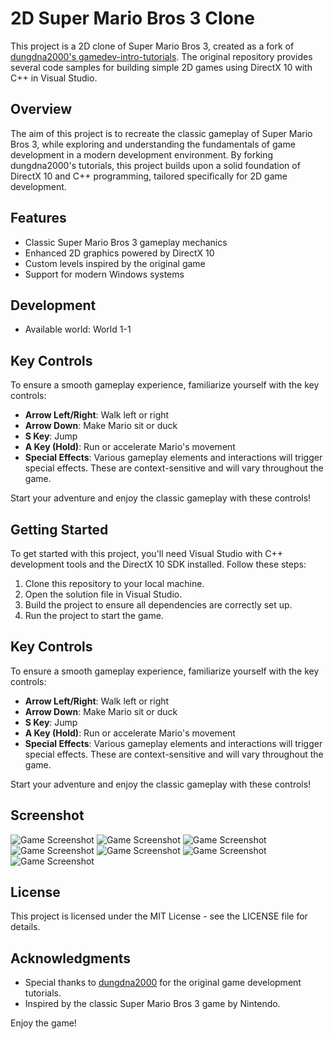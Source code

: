 # 2D Super Mario Bros 3 Clone

This project is a 2D clone of Super Mario Bros 3, created as a fork of [dungdna2000's gamedev-intro-tutorials](https://github.com/dungdna2000/gamedev-intro-tutorials). The original repository provides several code samples for building simple 2D games using DirectX 10 with C++ in Visual Studio.

## Overview

The aim of this project is to recreate the classic gameplay of Super Mario Bros 3, while exploring and understanding the fundamentals of game development in a modern development environment. By forking dungdna2000's tutorials, this project builds upon a solid foundation of DirectX 10 and C++ programming, tailored specifically for 2D game development.

## Features

- Classic Super Mario Bros 3 gameplay mechanics
- Enhanced 2D graphics powered by DirectX 10
- Custom levels inspired by the original game
- Support for modern Windows systems

## Development
- Available world: World 1-1

## Key Controls

To ensure a smooth gameplay experience, familiarize yourself with the key controls:

- **Arrow Left/Right**: Walk left or right
- **Arrow Down**: Make Mario sit or duck
- **S Key**: Jump
- **A Key (Hold)**: Run or accelerate Mario's movement
- **Special Effects**: Various gameplay elements and interactions will trigger special effects. These are context-sensitive and will vary throughout the game.

Start your adventure and enjoy the classic gameplay with these controls!

## Getting Started

To get started with this project, you'll need Visual Studio with C++ development tools and the DirectX 10 SDK installed. Follow these steps:

1. Clone this repository to your local machine.
2. Open the solution file in Visual Studio.
3. Build the project to ensure all dependencies are correctly set up.
4. Run the project to start the game.

## Key Controls

To ensure a smooth gameplay experience, familiarize yourself with the key controls:

- **Arrow Left/Right**: Walk left or right
- **Arrow Down**: Make Mario sit or duck
- **S Key**: Jump
- **A Key (Hold)**: Run or accelerate Mario's movement
- **Special Effects**: Various gameplay elements and interactions will trigger special effects. These are context-sensitive and will vary throughout the game.

Start your adventure and enjoy the classic gameplay with these controls!

## Screenshot
![Game Screenshot](/Screenshots/screenshot_1.png)
![Game Screenshot](/Screenshots/screenshot_2.png)
![Game Screenshot](/Screenshots/screenshot_3.png)
![Game Screenshot](/Screenshots/screenshot_4.png)
![Game Screenshot](/Screenshots/screenshot_5.png)
![Game Screenshot](/Screenshots/screenshot_6.png)
![Game Screenshot](/Screenshots/screenshot_7.png)

## License

This project is licensed under the MIT License - see the LICENSE file for details.

## Acknowledgments

- Special thanks to [dungdna2000](https://github.com/dungdna2000) for the original game development tutorials.
- Inspired by the classic Super Mario Bros 3 game by Nintendo.

Enjoy the game!